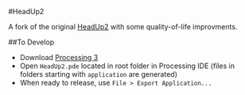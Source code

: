 #HeadUp2

A fork of the original [HeadUp2](https://github.com/CoretechR/HeadUp2) with some quality-of-life improvments.

##To Develop

 * Download [Processing 3](https://wiki.processing.org/download/)
 * Open `HeadUp2.pde` located in root folder in Processing IDE (files in folders starting with `application` are generated)
 * When ready to release, use `File > Export Application...`
